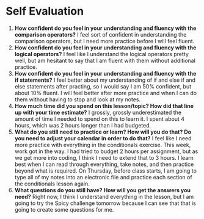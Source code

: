 # Self Evaluation

1. **How confident do you feel in your understanding and fluency with the comparison operators?** I feel sort of confident in understanding the comparison operators, but I need more practice before I will feel fluent.
1. **How confident do you feel in your understanding and fluency with the logical operators?** I feel like I understand the logical operators pretty well, but am hesitant to say that I am fluent with them without additional practice.
1. **How confident do you feel in your understanding and fluency with the if statements?** I feel better about my understanding of if and else if and else statements after practing, so I would say I am 50% confident, but about 10% fluent. I will feel better after more practice and when I can do them without having to stop and look at my notes.
1. **How much time did you spend on this lesson/topic? How did that line up with your time estimate?** I grossly, grossly underestimated the amount of time I needed to spend on this to learn it. I spent about 4 hours, which was 2 hours longer than I had budgeted.
1. **What do you still need to practice or learn? How will you do that? Do you need to adjust your calendar in order to do that?** I feel like I need more practice with everything in the conditionals exercise. This week, work got in the way. I had tried to budget 2 hours per assignment, but as we get more into coding, I think I need to extend that to 3 hours. I learn best when I can read through everything, take notes, and then practice beyond what is required. On Thursday, before class starts, I am going to type all of my notes into an electronic file and practice each section of the conditionals lesson again.
1. **What questions do you still have? How will you get the answers you need?** Right now, I think I understand everything in the lesson, but I am going to try the Spicy challenge tomorrow because I can see that that is going to create some questions for me.
